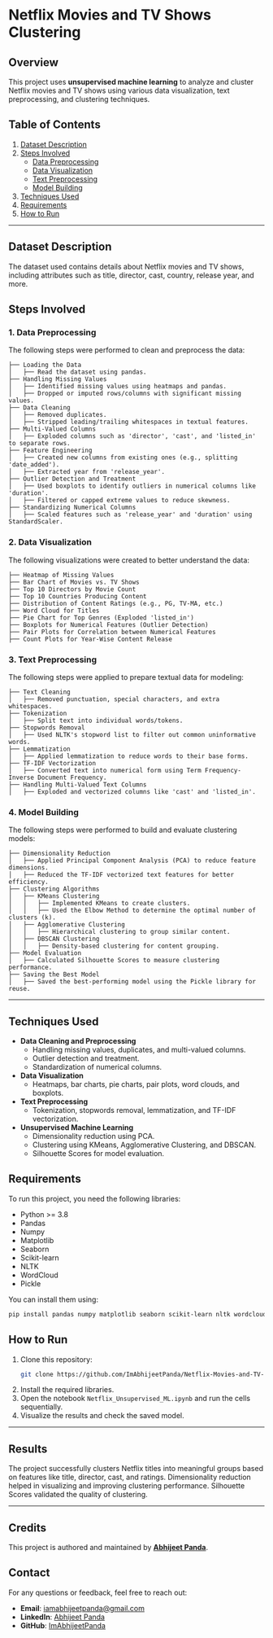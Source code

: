 # Netflix Movies and TV Shows Clustering

## Overview
This project uses **unsupervised machine learning** to analyze and cluster Netflix movies and TV shows using various data visualization, text preprocessing, and clustering techniques.

## Table of Contents
1. [Dataset Description](#dataset-description)
2. [Steps Involved](#steps-involved)
   - [Data Preprocessing](#data-preprocessing)
   - [Data Visualization](#data-visualization)
   - [Text Preprocessing](#text-preprocessing)
   - [Model Building](#model-building)
3. [Techniques Used](#techniques-used)
4. [Requirements](#requirements)
5. [How to Run](#how-to-run)

---

## Dataset Description
The dataset used contains details about Netflix movies and TV shows, including attributes such as title, director, cast, country, release year, and more.

## Steps Involved

### 1. Data Preprocessing
The following steps were performed to clean and preprocess the data:
```plaintext
├── Loading the Data
│   ├── Read the dataset using pandas.
├── Handling Missing Values
│   ├── Identified missing values using heatmaps and pandas.
│   ├── Dropped or imputed rows/columns with significant missing values.
├── Data Cleaning
│   ├── Removed duplicates.
│   ├── Stripped leading/trailing whitespaces in textual features.
├── Multi-Valued Columns
│   ├── Exploded columns such as 'director', 'cast', and 'listed_in' to separate rows.
├── Feature Engineering
│   ├── Created new columns from existing ones (e.g., splitting 'date_added').
│   ├── Extracted year from 'release_year'.
├── Outlier Detection and Treatment
│   ├── Used boxplots to identify outliers in numerical columns like 'duration'.
│   ├── Filtered or capped extreme values to reduce skewness.
├── Standardizing Numerical Columns
│   ├── Scaled features such as 'release_year' and 'duration' using StandardScaler.
```

### 2. Data Visualization
The following visualizations were created to better understand the data:
```plaintext
├── Heatmap of Missing Values
├── Bar Chart of Movies vs. TV Shows
├── Top 10 Directors by Movie Count
├── Top 10 Countries Producing Content
├── Distribution of Content Ratings (e.g., PG, TV-MA, etc.)
├── Word Cloud for Titles
├── Pie Chart for Top Genres (Exploded 'listed_in')
├── Boxplots for Numerical Features (Outlier Detection)
├── Pair Plots for Correlation between Numerical Features
├── Count Plots for Year-Wise Content Release
```

### 3. Text Preprocessing
The following steps were applied to prepare textual data for modeling:
```plaintext
├── Text Cleaning
│   ├── Removed punctuation, special characters, and extra whitespaces.
├── Tokenization
│   ├── Split text into individual words/tokens.
├── Stopwords Removal
│   ├── Used NLTK's stopword list to filter out common uninformative words.
├── Lemmatization
│   ├── Applied lemmatization to reduce words to their base forms.
├── TF-IDF Vectorization
│   ├── Converted text into numerical form using Term Frequency-Inverse Document Frequency.
├── Handling Multi-Valued Text Columns
│   ├── Exploded and vectorized columns like 'cast' and 'listed_in'.
```

### 4. Model Building
The following steps were performed to build and evaluate clustering models:
```plaintext
├── Dimensionality Reduction
│   ├── Applied Principal Component Analysis (PCA) to reduce feature dimensions.
│   ├── Reduced the TF-IDF vectorized text features for better efficiency.
├── Clustering Algorithms
│   ├── KMeans Clustering
│   │   ├── Implemented KMeans to create clusters.
│   │   ├── Used the Elbow Method to determine the optimal number of clusters (k).
│   ├── Agglomerative Clustering
│   │   ├── Hierarchical clustering to group similar content.
│   ├── DBSCAN Clustering
│   │   ├── Density-based clustering for content grouping.
├── Model Evaluation
│   ├── Calculated Silhouette Scores to measure clustering performance.
├── Saving the Best Model
│   ├── Saved the best-performing model using the Pickle library for reuse.
```

---

## Techniques Used
- **Data Cleaning and Preprocessing**
  - Handling missing values, duplicates, and multi-valued columns.
  - Outlier detection and treatment.
  - Standardization of numerical columns.
- **Data Visualization**
  - Heatmaps, bar charts, pie charts, pair plots, word clouds, and boxplots.
- **Text Preprocessing**
  - Tokenization, stopwords removal, lemmatization, and TF-IDF vectorization.
- **Unsupervised Machine Learning**
  - Dimensionality reduction using PCA.
  - Clustering using KMeans, Agglomerative Clustering, and DBSCAN.
  - Silhouette Scores for model evaluation.

## Requirements
To run this project, you need the following libraries:
- Python >= 3.8
- Pandas
- Numpy
- Matplotlib
- Seaborn
- Scikit-learn
- NLTK
- WordCloud
- Pickle

You can install them using:
```bash
pip install pandas numpy matplotlib seaborn scikit-learn nltk wordcloud
```

## How to Run
1. Clone this repository:
   ```bash
   git clone https://github.com/ImAbhijeetPanda/Netflix-Movies-and-TV-Shows-Clustering
   ```
2. Install the required libraries.
3. Open the notebook `Netflix_Unsupervised_ML.ipynb` and run the cells sequentially.
4. Visualize the results and check the saved model.

---

## Results
The project successfully clusters Netflix titles into meaningful groups based on features like title, director, cast, and ratings. Dimensionality reduction helped in visualizing and improving clustering performance. Silhouette Scores validated the quality of clustering.

---

## Credits
This project is authored and maintained by **[Abhijeet Panda](https://github.com/ImAbhijeetPanda)**.

## Contact

For any questions or feedback, feel free to reach out:

- **Email**: [iamabhijeetpanda@gmail.com](mailto:iamabhijeetpanda@gmail.com)
- **LinkedIn**: [Abhijeet Panda](https://www.linkedin.com/in/imabhijeetpanda)
- **GitHub**: [ImAbhijeetPanda](https://github.com/ImAbhijeetPanda)




